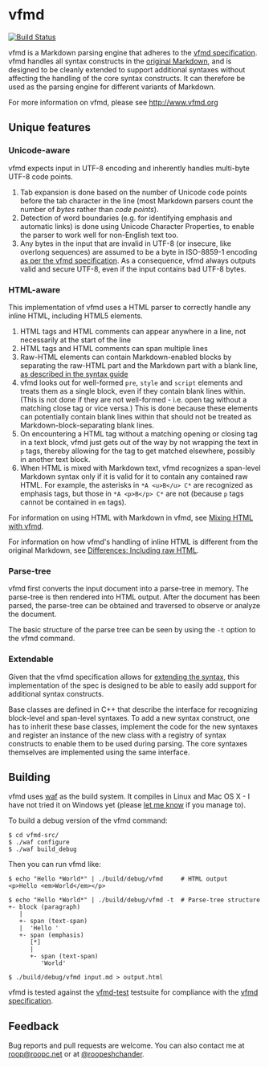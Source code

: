 # vfmd

[![Build Status](https://travis-ci.org/vfmd/vfmd-src.svg?branch=master)](https://travis-ci.org/vfmd/vfmd-src)

vfmd is a Markdown parsing engine that adheres to the [vfmd
specification]. vfmd handles all syntax constructs in the [original
Markdown], and is designed to be cleanly extended to support additional
syntaxes without affecting the handling of the core syntax constructs.
It can therefore be used as the parsing engine for different variants of
Markdown.

For more information on vfmd, please see <http://www.vfmd.org>

[vfmd specification]: http://www.vfmd.org/vfmd-spec/specification/
[original Markdown]: http://daringfireball.net/projects/markdown/syntax

## Unique features

### Unicode-aware

vfmd expects input in UTF-8 encoding and inherently handles multi-byte
UTF-8 code points.

  1. Tab expansion is done based on the number of Unicode code points
     before the tab character in the line (most Markdown parsers count
     the number of *bytes* rather than *code points*).
  2. Detection of word boundaries (e.g. for identifying emphasis and
     automatic links) is done using Unicode Character Properties, to
     enable the parser to work well for non-English text too.
  3. Any bytes in the input that are invalid in UTF-8 (or insecure, like
     overlong sequences) are assumed to be a byte in ISO-8859-1 encoding
     [as per the vfmd specification][vfmd-utf8]. As a consequence, vfmd
     always outputs valid and secure UTF-8, even if the input contains
     bad UTF-8 bytes.

### HTML-aware

This implementation of vfmd uses a HTML parser to correctly handle
any inline HTML, including HTML5 elements.

  1. HTML tags and HTML comments can appear anywhere in a line, not
     necessarily at the start of the line
  2. HTML tags and HTML comments can span multiple lines
  3. Raw-HTML elements can contain Markdown-enabled blocks by separating
     the raw-HTML part and the Markdown part with a blank line, [as
     described in the syntax guide][vfmd-syntax-verbatim-html]
  4. vfmd looks out for well-formed `pre`, `style` and `script` elements
     and treats them as a single block, even if they contain blank lines
     within. (This is not done if they are not well-formed - i.e. open
     tag without a matching close tag or vice versa.) This is done
     because these elements can potentially contain blank lines within
     that should not be treated as Markdown-block-separating blank
     lines.
  5. On encountering a HTML tag without a matching opening or closing
     tag in a text block, vfmd just gets out of the way by not wrapping
     the text in `p` tags, thereby allowing for the tag to get matched
     elsewhere, possibly in another text block.
  6. When HTML is mixed with Markdown text, vfmd recognizes a span-level
     Markdown syntax only if it is valid for it to contain any contained
     raw HTML. For example, the asterisks in `*A <u>B</u> C*` are
     recognized as emphasis tags, but those in `*A <p>B</p> C*` are not
     (because `p` tags cannot be contained in `em` tags).

For information on using HTML with Markdown in vfmd, see [Mixing HTML
with vfmd].

For information on how vfmd's handling of inline HTML is different from
the original Markdown, see [Differences: Including raw
HTML][vfmd-html-difference].

### Parse-tree

vfmd first converts the input document into a parse-tree in memory.  The
parse-tree is then rendered into HTML output. After the document has
been parsed, the parse-tree can be obtained and traversed to observe or
analyze the document.

The basic structure of the parse tree can be seen by using the `-t`
option to the vfmd command.

### Extendable

Given that the vfmd specification allows for [extending the
syntax][vfmd-spec-extending], this implementation of the spec is
designed to be able to easily add support for additional syntax
constructs.

Base classes are defined in C++ that describe the interface for
recognizing block-level and span-level syntaxes. To add a new syntax
construct, one has to inherit these base classes, implement the code for
the new syntaxes and register an instance of the new class with a
registry of syntax constructs to enable them to be used during parsing.
The core syntaxes themselves are implemented using the same interface.

[vfmd-utf8]: http://www.vfmd.org/vfmd-spec/specification/#document
[vfmd-html-difference]: http://www.vfmd.org/differences/#including-raw-html
[Mixing HTML with vfmd]: http://www.vfmd.org/vfmd-spec/syntax/#mixing-html-with-vfmd
[vfmd-syntax-verbatim-html]: http://www.vfmd.org/vfmd-spec/syntax/#verbatim-html
[vfmd-spec-extending]: http://www.vfmd.org/vfmd-spec/specification/#extending-the-syntax

## Building

vfmd uses [waf] as the build system. It compiles in Linux and Mac OS X -
I have not tried it on Windows yet (please [let me know] if you manage
to).

To build a debug version of the vfmd command:

    $ cd vfmd-src/
    $ ./waf configure
    $ ./waf build_debug

Then you can run vfmd like:

    $ echo "Hello *World*" | ./build/debug/vfmd     # HTML output
    <p>Hello <em>World</em></p>

    $ echo "Hello *World*" | ./build/debug/vfmd -t  # Parse-tree structure
    +- block (paragraph)
       |
       +- span (text-span)
       |  'Hello '
       +- span (emphasis)
          [*]
          |
          +- span (text-span)
             'World'

    $ ./build/debug/vfmd input.md > output.html

vfmd is tested against the [vfmd-test] testsuite for compliance with
the [vfmd specification][vfmd-spec].

[waf]: https://code.google.com/p/waf/
[let me know]: mailto:roop@roopc.net
[vfmd-test]: https://github.com/vfmd/vfmd-test
[vfmd-spec]: http://www.vfmd.org/vfmd-spec/specification/

## Feedback

Bug reports and pull requests are welcome. You can also contact me
at <roop@roopc.net> or
at [@roopeshchander](http://twitter.com/roopeshchander).

